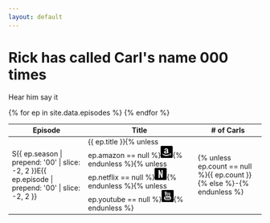```yaml
---
layout: default
---
```


<div class='jumbotron text-center'>
	<div class='container'>
		<h1>Rick has <noscript>called</noscript>
		<script>
			document.write(['called', 'howled', 'screeched', 'shrieked', 'squalled', 'squealed', 'yelped', 'screamed', 'bawled', 'bellowed', 'cried', 'hollered', 'roared', 'shouted', 'exclaimed'][Math.floor(Math.random() * 15)]);
		</script>
		 Carl's name <span id='odometer' class='odometer'>000
		<script>
			setTimeout(function() {
				odometer.textContent = {% assign total = 0 %}{% for ep in site.data.episodes %}{% assign total = total | plus: ep.count %}{% endfor %}{{total}};
			}, 1000);
		</script>
		</span> times</h1>
		<audio id='caaarl' src='caaarl.mp3' preload='none'>
			Your browser does not support the audio element. Perhaps you should upgrade to <a href='//google.com/chrome'>one that does</a> to enjoy the sound of Caaarl.
		</audio>
		<p><a class='btn btn-primary btn-lg' role='button' onclick='document.getElementById("caaarl").play()'>Hear him say it</a></p>
	</div>
</div>
<div class='container'>
	<div id='chart'></div>
	<div class='table-responsive'>
		<table class='table table-striped'>
			<thead>
				<tr>
					<th>Episode</th>
					<th>Title</th>
					<th># of Carls</th>
				</tr>
			</thead>
			<tbody>
				{% for ep in site.data.episodes %}
				<tr>
					<td>S{{ ep.season | prepend: '00' | slice: -2, 2 }}E{{ ep.episode | prepend: '00' | slice: -2, 2 }}</td>
					<td>{{ ep.title }}<span class='pull-right hidden-xs'>{% unless ep.amazon == null %}<a href='//amzn.com/{{ ep.amazon }}' target='_blank' title='Watch on Amazon Instant'><img class='social' src='/images/glyphicons/social-8-amazon.png' srcset='/images/glyphicons/social-8-amazon@2x.png 2x, /images/glyphicons/social-8-amazon@3x.png 3x'></a>{% endunless %}{% unless ep.netflix == null %}<a href='//netflix.com/watch/{{ ep.netflix }}' target='_blank' title='Watch on Netflix' class='pull-right'><img class='social' src='/images/glyphicons/social-56-netflix.png' srcset='/images/glyphicons/social-56-netflix@2x.png 2x, /images/glyphicons/social-56-netflix@3x.png 3x'></a>{% endunless %}{% unless ep.youtube == null %}<a href='//youtu.be/{{ ep.youtube }}' target='_blank' title='Watch on YouTube'><img class='social' src='/images/glyphicons/social-23-youtube.png' srcset='/images/glyphicons/social-23-youtube@2x.png 2x, /images/glyphicons/social-23-youtube@3x.png 3x'></a>{% endunless %}</span></td>
					<td>{% unless ep.count == null %}{{ ep.count }}{% else %}-{% endunless %}</td>
				</tr>
				{% endfor %}
			</tbody>
		</table>
	</div>
</div>
